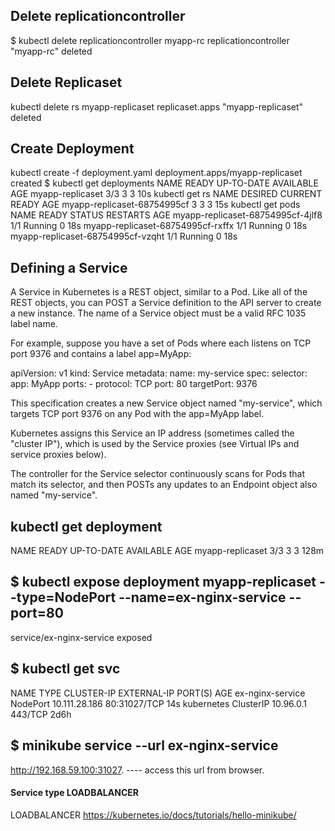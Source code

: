 ## Delete replicationcontroller

$ kubectl delete replicationcontroller myapp-rc
replicationcontroller "myapp-rc" deleted


## Delete Replicaset


kubectl delete rs myapp-replicaset
replicaset.apps "myapp-replicaset" deleted


## Create Deployment
kubectl create -f deployment.yaml 
deployment.apps/myapp-replicaset created
$ kubectl get deployments
NAME               READY   UP-TO-DATE   AVAILABLE   AGE
myapp-replicaset   3/3     3            3           10s
kubectl get rs
NAME                          DESIRED   CURRENT   READY   AGE
myapp-replicaset-68754995cf   3         3         3       15s
kubectl get pods
NAME                                READY   STATUS    RESTARTS   AGE
myapp-replicaset-68754995cf-4jlf8   1/1     Running   0          18s
myapp-replicaset-68754995cf-rxffx   1/1     Running   0          18s
myapp-replicaset-68754995cf-vzqht   1/1     Running   0          18s


## Defining a Service
A Service in Kubernetes is a REST object, similar to a Pod. Like all of the REST objects, you can POST a Service definition to the API server to create a new instance. The name of a Service object must be a valid RFC 1035 label name.

For example, suppose you have a set of Pods where each listens on TCP port 9376 and contains a label app=MyApp:

apiVersion: v1
kind: Service
metadata:
  name: my-service
spec:
  selector:
    app: MyApp
  ports:
    - protocol: TCP
      port: 80
      targetPort: 9376
      
This specification creates a new Service object named "my-service", which targets TCP port 9376 on any Pod with the app=MyApp label.

Kubernetes assigns this Service an IP address (sometimes called the "cluster IP"), which is used by the Service proxies (see Virtual IPs and service proxies below).

The controller for the Service selector continuously scans for Pods that match its selector, and then POSTs any updates to an Endpoint object also named "my-service".


## kubectl get deployment

NAME               READY   UP-TO-DATE   AVAILABLE   AGE
myapp-replicaset   3/3     3            3           128m


## $ kubectl expose deployment myapp-replicaset --type=NodePort --name=ex-nginx-service --port=80

service/ex-nginx-service exposed

## $ kubectl get svc

NAME               TYPE        CLUSTER-IP      EXTERNAL-IP   PORT(S)        AGE
ex-nginx-service   NodePort    10.111.28.186   <none>        80:31027/TCP   14s
kubernetes         ClusterIP   10.96.0.1       <none>        443/TCP        2d6h
  
## $ minikube service --url ex-nginx-service
  
http://192.168.59.100:31027.   ---- access this url from browser.
  
  
  
 #### Service type LOADBALANCER
  
  
 LOADBALANCER https://kubernetes.io/docs/tutorials/hello-minikube/



